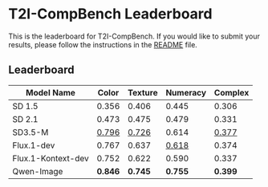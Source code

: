 # T2I-CompBench Leaderboard

This is the leaderboard for T2I-CompBench. If you would like to submit your results, please follow the instructions in the [README](./README.md) file.

## Leaderboard

| Model Name         | Color        | Texture      | Numeracy     | Complex      |
| ------------------ | ------------ | ------------ | ------------ | ------------ |
| SD 1.5             | 0.356        | 0.406        | 0.445        | 0.306        |
| SD 2.1             | 0.473        | 0.475        | 0.479        | 0.331        |
| SD3.5-M            | <u>0.796</u> | <u>0.726</u> | 0.614        | <u>0.377</u> |
| Flux.1-dev         | 0.767        | 0.637        | <u>0.618</u> | 0.374        |
| Flux.1-Kontext-dev | 0.752        | 0.622        | 0.590        | 0.337        |
| Qwen-Image         | **0.846**    | **0.745**    | **0.755**    | **0.399**    |
